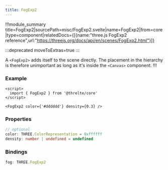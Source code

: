 ```yaml
---
title: FogExp2
---
```


!!!module_summary title=FogExp2|sourcePath=misc/FogExp2.svelte|name=FogExp2|from=core|type=component|relatedDocs={[{name:"three.js FogExp2 reference",url:"https://threejs.org/docs/api/en/scenes/FogExp2.html"}]}

:::deprecated moveToExtras=true
:::

A `<FogExp2>` adds itself to the scene directly. The placement in the hierarchy is therefore unimportant as long as it's inside the `<Canvas>` component.
!!!

### Example <!-- omit in toc -->

```svelte
<script>
  import { FogExp2 } from '@threlte/core'
</script>

<FogExp2 color={'#dddddd'} density={0.3} />
```

### Properties <!-- omit in toc -->

```ts
// optional
color: THREE.ColorRepresentation = 0xffffff
density: number | undefined = undefined
```

### Bindings <!-- omit in toc -->

```ts
fog: THREE.FogExp2
```
